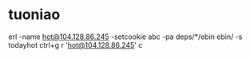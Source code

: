 # tuoniao
erl -name hot@104.128.86.245 -setcookie abc  -pa deps/*/ebin ebin/ -s todayhot
ctrl+g
r 'hot@104.128.86.245'
c